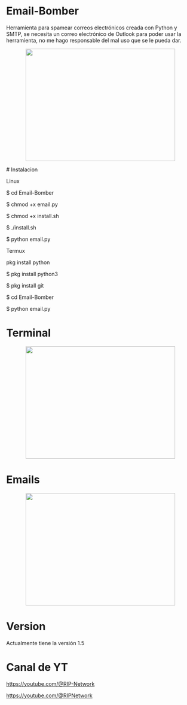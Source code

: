 # Email-Bomber
Herramienta para spamear correos electrónicos creada con Python y SMTP, se necesita un correo electrónico de Outlook para poder usar la herramienta, no me hago responsable del mal uso que se le pueda dar.
<p align="center"> <img width="400" height="300" src="https://github.com/RIP-Network/Email-Bomber/blob/main/pnj.jpg"> </p>
# Instalacion

Linux

$ cd Email-Bomber

$ chmod +x email.py

$ chmod +x install.sh

$ ./install.sh

$ python email.py


Termux

pkg install python 

$ pkg install python3 

$ pkg install git

$ cd Email-Bomber 

$ python email.py

# Terminal

<p align="center"> <img width="400" height="300" src="hola"> </p>

# Emails

<p align="center"> <img width="400" height="300" src="https://github.com/RIP-Network/Email-Bomber/blob/main/img.jpg"> </p>


# Version

Actualmente tiene la versión 1.5

# Canal de YT

https://youtube.com/@RIP-Network

https://youtube.com/@RIPNetwork
